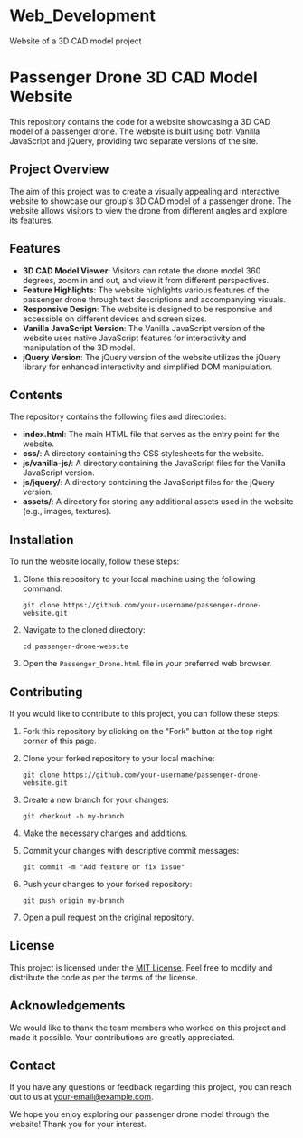 # Web_Development
Website of a 3D CAD model project 

# Passenger Drone 3D CAD Model Website

This repository contains the code for a website showcasing a 3D CAD model of a passenger drone. The website is built using both Vanilla JavaScript and jQuery, providing two separate versions of the site.

## Project Overview

The aim of this project was to create a visually appealing and interactive website to showcase our group's 3D CAD model of a passenger drone. The website allows visitors to view the drone from different angles and explore its features.

## Features

- **3D CAD Model Viewer**: Visitors can rotate the drone model 360 degrees, zoom in and out, and view it from different perspectives.
- **Feature Highlights**: The website highlights various features of the passenger drone through text descriptions and accompanying visuals.
- **Responsive Design**: The website is designed to be responsive and accessible on different devices and screen sizes.
- **Vanilla JavaScript Version**: The Vanilla JavaScript version of the website uses native JavaScript features for interactivity and manipulation of the 3D model.
- **jQuery Version**: The jQuery version of the website utilizes the jQuery library for enhanced interactivity and simplified DOM manipulation.

## Contents

The repository contains the following files and directories:

- **index.html**: The main HTML file that serves as the entry point for the website.
- **css/**: A directory containing the CSS stylesheets for the website.
- **js/vanilla-js/**: A directory containing the JavaScript files for the Vanilla JavaScript version.
- **js/jquery/**: A directory containing the JavaScript files for the jQuery version.
- **assets/**: A directory for storing any additional assets used in the website (e.g., images, textures).

## Installation

To run the website locally, follow these steps:

1. Clone this repository to your local machine using the following command:

   ```
   git clone https://github.com/your-username/passenger-drone-website.git
   ```

2. Navigate to the cloned directory:

   ```
   cd passenger-drone-website
   ```

3. Open the `Passenger_Drone.html` file in your preferred web browser.

## Contributing

If you would like to contribute to this project, you can follow these steps:

1. Fork this repository by clicking on the "Fork" button at the top right corner of this page.

2. Clone your forked repository to your local machine:

   ```
   git clone https://github.com/your-username/passenger-drone-website.git
   ```

3. Create a new branch for your changes:

   ```
   git checkout -b my-branch
   ```

4. Make the necessary changes and additions.

5. Commit your changes with descriptive commit messages:

   ```
   git commit -m "Add feature or fix issue"
   ```

6. Push your changes to your forked repository:

   ```
   git push origin my-branch
   ```

7. Open a pull request on the original repository.

## License

This project is licensed under the [MIT License](LICENSE). Feel free to modify and distribute the code as per the terms of the license.

## Acknowledgements

We would like to thank the team members who worked on this project and made it possible. Your contributions are greatly appreciated.

## Contact

If you have any questions or feedback regarding this project, you can reach out to us at [your-email@example.com](mailto:your-email@example.com).

We hope you enjoy exploring our passenger drone model through the website! Thank you for your interest.
